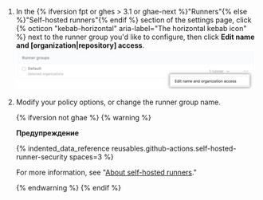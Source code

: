 1. In the {% ifversion fpt or ghes > 3.1 or ghae-next %}"Runners"{% else %}"Self-hosted runners"{% endif %} section of the settings page, click {% octicon "kebab-horizontal" aria-label="The horizontal kebab icon" %} next to the runner group you'd like to configure, then click **Edit name and [organization|repository] access**. ![Manage repository permissions](/assets/images/help/settings/actions-runner-manage-permissions.png)
1. Modify your policy options, or change the runner group name.

   {% ifversion not ghae %}
   {% warning %}

   **Предупреждение**

   {% indented_data_reference reusables.github-actions.self-hosted-runner-security spaces=3 %}

   For more information, see "[About self-hosted runners](/actions/hosting-your-own-runners/about-self-hosted-runners#self-hosted-runner-security-with-public-repositories)."

   {% endwarning %}
   {% endif %}
